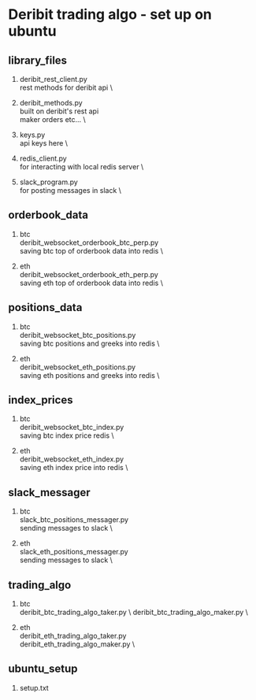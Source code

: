 # Deribit trading algo - set up on ubuntu

## library_files
1) deribit_rest_client.py \
    rest methods for deribit api \

2) deribit_methods.py \
    built on deribit's rest api \
    maker orders etc... \
    
3) keys.py \
    api keys here \

4) redis_client.py \
    for interacting with local redis server \
    
5) slack_program.py \
    for posting messages in slack \

## orderbook_data
1) btc \
    deribit_websocket_orderbook_btc_perp.py \
        saving btc top of orderbook data into redis \
        
2) eth \
    deribit_websocket_orderbook_eth_perp.py \
        saving eth top of orderbook data into redis \
    
## positions_data
1) btc \
    deribit_websocket_btc_positions.py \
        saving btc positions and greeks into redis \
        
2) eth \
    deribit_websocket_eth_positions.py \
        saving eth positions and greeks into redis \

## index_prices
1) btc \
    deribit_websocket_btc_index.py \
        saving btc index price redis \
        
2) eth \
    deribit_websocket_eth_index.py \
        saving eth index price into redis \

## slack_messager
1) btc \
    slack_btc_positions_messager.py \
        sending messages to slack \
    
2) eth \
    slack_eth_positions_messager.py \
        sending messages to slack \

## trading_algo
1) btc \
    deribit_btc_trading_algo_taker.py \ 
    deribit_btc_trading_algo_maker.py \
        
2) eth \
    deribit_eth_trading_algo_taker.py \
    deribit_eth_trading_algo_maker.py \

## ubuntu_setup
1) setup.txt








